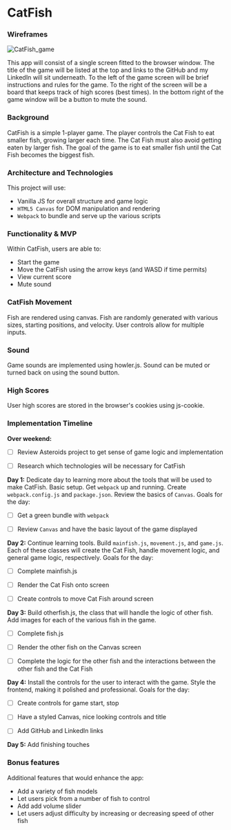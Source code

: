 # CatFish


### Wireframes

![CatFish_game](https://i.imgur.com/ftR5Cnx.png?1)

This app will consist of a single screen fitted to the browser window. The title of the game will be listed at the top and links to the GitHub and my LinkedIn will sit underneath. To the left of the game screen will be brief instructions and rules for the game. To the right of the screen will be a board that keeps track of high scores (best times). In the bottom right of the game window will be a button to mute the sound.


### Background

CatFish is a simple 1-player game. The player controls the Cat Fish to eat smaller fish, growing larger each time. The Cat Fish must also avoid getting eaten by larger fish. The goal of the game is to eat smaller fish until the Cat Fish becomes the biggest fish.


### Architecture and Technologies

This project will use:

* Vanilla JS for overall structure and game logic
* `HTML5 Canvas` for DOM manipulation and rendering
* `Webpack` to bundle and serve up the various scripts


### Functionality & MVP

Within CatFish, users are able to:

* Start the game
* Move the CatFish using the arrow keys (and WASD if time permits)
* View current score
* Mute sound


### CatFish Movement

Fish are rendered using canvas. Fish are randomly generated with various sizes, starting positions, and velocity. User controls allow for multiple inputs.


### Sound

Game sounds are implemented using howler.js. Sound can be muted or turned back on using the sound button.


### High Scores

User high scores are stored in the browser's cookies using js-cookie.


### Implementation Timeline


**Over weekend:**

- [ ] Review Asteroids project to get sense of game logic and implementation
- [ ] Research which technologies will be necessary for CatFish


**Day 1:** Dedicate day to learning more about the tools that will be used to make CatFish. Basic setup. Get `webpack` up and running. Create `webpack.config.js` and `package.json`. Review the basics of `Canvas`. Goals for the day:

- [ ] Get a green bundle with `webpack`
- [ ] Review `Canvas` and have the basic layout of the game displayed


**Day 2:** Continue learning tools. Build `mainfish.js`, `movement.js`, and `game.js`. Each of these classes will create the Cat Fish, handle movement logic, and general game logic, respectively. Goals for the day:

- [ ] Complete mainfish.js
- [ ] Render the Cat Fish onto screen
- [ ] Create controls to move Cat Fish around screen


**Day 3:** Build otherfish.js, the class that will handle the logic of other fish. Add images for each of the various fish in the game.

- [ ] Complete fish.js
- [ ] Render the other fish on the Canvas screen
- [ ] Complete the logic for the other fish and the interactions between the other fish and the Cat Fish


**Day 4:** Install the controls for the user to interact with the game. Style the frontend, making it polished and professional. Goals for the day:

- [ ] Create controls for game start, stop
- [ ] Have a styled Canvas, nice looking controls and title
- [ ] Add GitHub and LinkedIn links


**Day 5:** Add finishing touches



### Bonus features

Additional features that would enhance the app:

* Add a variety of fish models
* Let users pick from a number of fish to control
* Add add volume slider
* Let users adjust difficulty by increasing or decreasing speed of other fish
